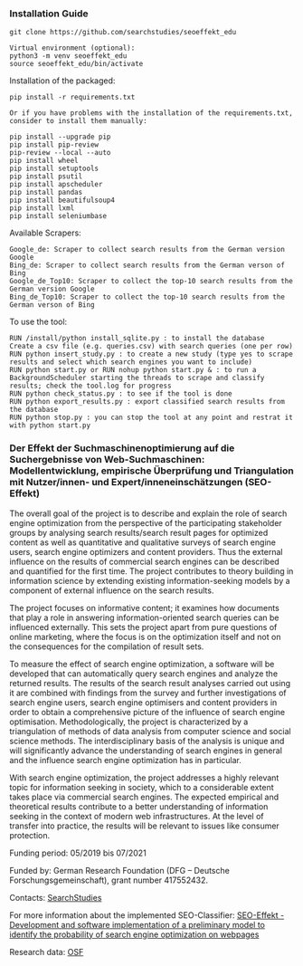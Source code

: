 ### Installation Guide
```
git clone https://github.com/searchstudies/seoeffekt_edu

Virtual environment (optional):
python3 -m venv seoeffekt_edu
source seoeffekt_edu/bin/activate
```
Installation of the packaged:
```
pip install -r requirements.txt

Or if you have problems with the installation of the requirements.txt, consider to install them manually:

pip install --upgrade pip
pip install pip-review
pip-review --local --auto
pip install wheel
pip install setuptools
pip install psutil
pip install apscheduler
pip install pandas
pip install beautifulsoup4
pip install lxml
pip install seleniumbase
```

Available Scrapers:
```
Google_de: Scraper to collect search results from the German version Google
Bing_de: Scraper to collect search results from the German verson of Bing
Google_de_Top10: Scraper to collect the top-10 search results from the German version Google
Bing_de_Top10: Scraper to collect the top-10 search results from the German verson of Bing
```

To use the tool:
```
RUN /install/python install_sqlite.py : to install the database
Create a csv file (e.g. queries.csv) with search queries (one per row)
RUN python insert_study.py : to create a new study (type yes to scrape results and select which search engines you want to include)
RUN python start.py or RUN nohup python start.py & : to run a BackgroundScheduler starting the threads to scrape and classify results; check the tool.log for progress
RUN python check_status.py : to see if the tool is done
RUN python export_results.py : export classified search results from the database
RUN python stop.py : you can stop the tool at any point and restrat it with python start.py
```


### Der Effekt der Suchmaschinenoptimierung auf die Suchergebnisse von Web-Suchmaschinen: Modellentwicklung, empirische Überprüfung und Triangulation mit Nutzer/innen- und Expert/inneneinschätzungen (SEO-Effekt)

The overall goal of the project is to describe and explain the role of search engine optimization from the perspective of the participating stakeholder groups by analysing search results/search result pages for optimized content as well as quantitative and qualitative surveys of search engine users, search engine optimizers and content providers. Thus the external influence on the results of commercial search engines can be described and quantified for the first time. The project contributes to theory building in information science by extending existing information-seeking models by a component of external influence on the search results.

The project focuses on informative content; it examines how documents that play a role in answering information-oriented search queries can be influenced externally. This sets the project apart from pure questions of online marketing, where the focus is on the optimization itself and not on the consequences for the compilation of result sets.

To measure the effect of search engine optimization, a software will be developed that can automatically query search engines and analyze the returned results. The results of the search result analyses carried out using it are combined with findings from the survey and further investigations of search engine users, search engine optimisers and content providers in order to obtain a comprehensive picture of the influence of search engine optimisation. Methodologically, the project is characterized by a triangulation of methods of data analysis from computer science and social science methods. The interdisciplinary basis of the analysis is unique and will significantly advance the understanding of search engines in general and the influence search engine optimization has in particular.

With search engine optimization, the project addresses a highly relevant topic for information seeking in society, which to a considerable extent takes place via commercial search engines. The expected empirical and theoretical results contribute to a better understanding of information seeking in the context of modern web infrastructures. At the level of transfer into practice, the results will be relevant to issues like consumer protection.

Funding period: 05/2019 bis 07/2021

Funded by: German Research Foundation (DFG – Deutsche Forschungsgemeinschaft), grant number 417552432.

Contacts: [SearchStudies](https://searchstudies.org)

For more information about the implemented SEO-Classifier: [SEO-Effekt - Development and software implementation of a preliminary model to identify the probability of search engine optimization on webpages](https://osf.io/vzehn/)

Research data: [OSF](https://osf.io/jyv9r/)

